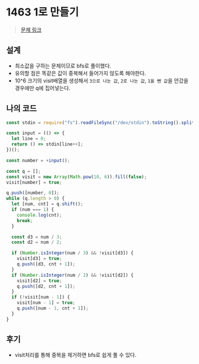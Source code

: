 # 1463 1로 만들기

> [문제 링크](https://www.acmicpc.net/problem/1463)

## 설계

- 최소값을 구하는 문제이므로 bfs로 풀이했다.
- 유의할 점은 똑같은 값이 중복해서 들어가지 않도록 해야한다.
- 10^6 크기의 visit배열을 생성해서 `3으로 나눈 값`, `2로 나눈 값`, `1을 뺀 값`을 안갔을 경우에만 q에 집어넣는다.

## 나의 코드

```javascript
const stdin = require("fs").readFileSync("/dev/stdin").toString().split("\n");

const input = (() => {
  let line = 0;
  return () => stdin[line++];
})();

const number = +input();

const q = [];
const visit = new Array(Math.pow(10, 6)).fill(false);
visit[number] = true;

q.push([number, 0]);
while (q.length > 0) {
  let [num, cnt] = q.shift();
  if (num === 1) {
    console.log(cnt);
    break;
  }

  const d3 = num / 3;
  const d2 = num / 2;

  if (Number.isInteger(num / 3) && !visit[d3]) {
    visit[d3] = true;
    q.push([d3, cnt + 1]);
  }
  if (Number.isInteger(num / 2) && !visit[d2]) {
    visit[d2] = true;
    q.push([d2, cnt + 1]);
  }
  if (!visit[num - 1]) {
    visit[num - 1] = true;
    q.push([num - 1, cnt + 1]);
  }
}
```

## 후기

- visit처리를 통해 중복을 제거하면 bfs로 쉽게 풀 수 있다.
